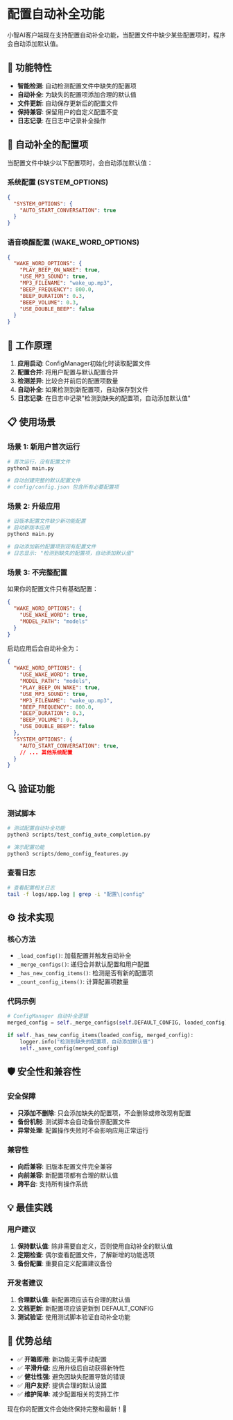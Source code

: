 # 配置自动补全功能

小智AI客户端现在支持配置自动补全功能，当配置文件中缺少某些配置项时，程序会自动添加默认值。

## 🎯 功能特性

- **智能检测**: 自动检测配置文件中缺失的配置项
- **自动补全**: 为缺失的配置项添加合理的默认值
- **文件更新**: 自动保存更新后的配置文件
- **保持兼容**: 保留用户的自定义配置不变
- **日志记录**: 在日志中记录补全操作

## 🔧 自动补全的配置项

当配置文件中缺少以下配置项时，会自动添加默认值：

### 系统配置 (SYSTEM_OPTIONS)
```json
{
  "SYSTEM_OPTIONS": {
    "AUTO_START_CONVERSATION": true
  }
}
```

### 语音唤醒配置 (WAKE_WORD_OPTIONS)
```json
{
  "WAKE_WORD_OPTIONS": {
    "PLAY_BEEP_ON_WAKE": true,
    "USE_MP3_SOUND": true,
    "MP3_FILENAME": "wake_up.mp3",
    "BEEP_FREQUENCY": 800.0,
    "BEEP_DURATION": 0.3,
    "BEEP_VOLUME": 0.3,
    "USE_DOUBLE_BEEP": false
  }
}
```

## 🚀 工作原理

1. **应用启动**: ConfigManager初始化时读取配置文件
2. **配置合并**: 将用户配置与默认配置合并
3. **检测差异**: 比较合并前后的配置项数量
4. **自动补全**: 如果检测到新配置项，自动保存到文件
5. **日志记录**: 在日志中记录"检测到缺失的配置项，自动添加默认值"

## 📋 使用场景

### 场景 1: 新用户首次运行
```bash
# 首次运行，没有配置文件
python3 main.py

# 自动创建完整的默认配置文件
# config/config.json 包含所有必要配置项
```

### 场景 2: 升级应用
```bash
# 旧版本配置文件缺少新功能配置
# 启动新版本应用
python3 main.py

# 自动添加新的配置项到现有配置文件
# 日志显示: "检测到缺失的配置项，自动添加默认值"
```

### 场景 3: 不完整配置
如果你的配置文件只有基础配置：
```json
{
  "WAKE_WORD_OPTIONS": {
    "USE_WAKE_WORD": true,
    "MODEL_PATH": "models"
  }
}
```

启动应用后会自动补全为：
```json
{
  "WAKE_WORD_OPTIONS": {
    "USE_WAKE_WORD": true,
    "MODEL_PATH": "models",
    "PLAY_BEEP_ON_WAKE": true,
    "USE_MP3_SOUND": true,
    "MP3_FILENAME": "wake_up.mp3",
    "BEEP_FREQUENCY": 800.0,
    "BEEP_DURATION": 0.3,
    "BEEP_VOLUME": 0.3,
    "USE_DOUBLE_BEEP": false
  },
  "SYSTEM_OPTIONS": {
    "AUTO_START_CONVERSATION": true,
    // ... 其他系统配置
  }
}
```

## 🔍 验证功能

### 测试脚本
```bash
# 测试配置自动补全功能
python3 scripts/test_config_auto_completion.py

# 演示配置功能
python3 scripts/demo_config_features.py
```

### 查看日志
```bash
# 查看配置相关日志
tail -f logs/app.log | grep -i "配置\|config"
```

## ⚙️ 技术实现

### 核心方法
- `_load_config()`: 加载配置并触发自动补全
- `_merge_configs()`: 递归合并默认配置和用户配置
- `_has_new_config_items()`: 检测是否有新的配置项
- `_count_config_items()`: 计算配置项数量

### 代码示例
```python
# ConfigManager 自动补全逻辑
merged_config = self._merge_configs(self.DEFAULT_CONFIG, loaded_config)

if self._has_new_config_items(loaded_config, merged_config):
    logger.info("检测到缺失的配置项，自动添加默认值")
    self._save_config(merged_config)
```

## 🛡️ 安全性和兼容性

### 安全保障
- **只添加不删除**: 只会添加缺失的配置项，不会删除或修改现有配置
- **备份机制**: 测试脚本会自动备份原配置文件
- **异常处理**: 配置操作失败时不会影响应用正常运行

### 兼容性
- **向后兼容**: 旧版本配置文件完全兼容
- **向前兼容**: 新配置项都有合理的默认值
- **跨平台**: 支持所有操作系统

## 💡 最佳实践

### 用户建议
1. **保持默认值**: 除非需要自定义，否则使用自动补全的默认值
2. **定期检查**: 偶尔查看配置文件，了解新增的功能选项
3. **备份配置**: 重要自定义配置建议备份

### 开发者建议
1. **合理默认值**: 新配置项应该有合理的默认值
2. **文档更新**: 新配置项应该更新到 DEFAULT_CONFIG
3. **测试验证**: 使用测试脚本验证自动补全功能

## 🎉 优势总结

- ✅ **开箱即用**: 新功能无需手动配置
- ✅ **平滑升级**: 应用升级后自动获得新特性
- ✅ **健壮性强**: 避免因缺失配置导致的错误
- ✅ **用户友好**: 提供合理的默认设置
- ✅ **维护简单**: 减少配置相关的支持工作

现在你的配置文件会始终保持完整和最新！🚀